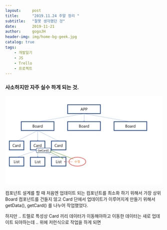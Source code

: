 ```yaml
---
layout:     post
title:      "2019.11.24 주말 정리 "
subtitle:   "잘못 생각했던 것"
date:       2019-11-21
author:     gogoJH
header-img: img/home-bg-geek.jpg
catalog: true
tags:
    - 개발일기
    - JS
    - Trello
    - 프로젝트
---
```

### 사소하지만 자주 실수 하게 되는 것.

![enter image description here](/img/정리2.png)

컴포넌트 설계를 할 때 처음엔 업데이트 되는 컴포넌트를
최소화 하기 위해서 가장 상위 Board 컴포넌트를 건들지 않고
Card 단에서 업데이트가 이루어지게 만들기 위해서 getData(),
getCard() 를 나누어 작업했었다.

하지만 .. 트렐로 특성상 Card 끼리 데이터가 이동해야하고 
이동한 데이터는 새로 업데이트 되야하는데 .. 위에 저런식으로
작업을 하게 되면 
<!--stackedit_data:
eyJoaXN0b3J5IjpbMTUzNDE3NDMyOCwtMTc5MzkxOTM0NSw3Mz
A5OTgxMTZdfQ==
-->